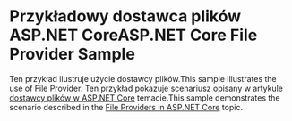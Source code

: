 # <a name="aspnet-core-file-provider-sample"></a><span data-ttu-id="d5b03-101">Przykładowy dostawca plików ASP.NET Core</span><span class="sxs-lookup"><span data-stu-id="d5b03-101">ASP.NET Core File Provider Sample</span></span>

<span data-ttu-id="d5b03-102">Ten przykład ilustruje użycie dostawcy plików.</span><span class="sxs-lookup"><span data-stu-id="d5b03-102">This sample illustrates the use of File Provider.</span></span> <span data-ttu-id="d5b03-103">Ten przykład pokazuje scenariusz opisany w artykule [dostawcy plików w ASP.NET Core](https://docs.microsoft.com/aspnet/core/fundamentals/file-providers) temacie.</span><span class="sxs-lookup"><span data-stu-id="d5b03-103">This sample demonstrates the scenario described in the [File Providers in ASP.NET Core](https://docs.microsoft.com/aspnet/core/fundamentals/file-providers) topic.</span></span>
